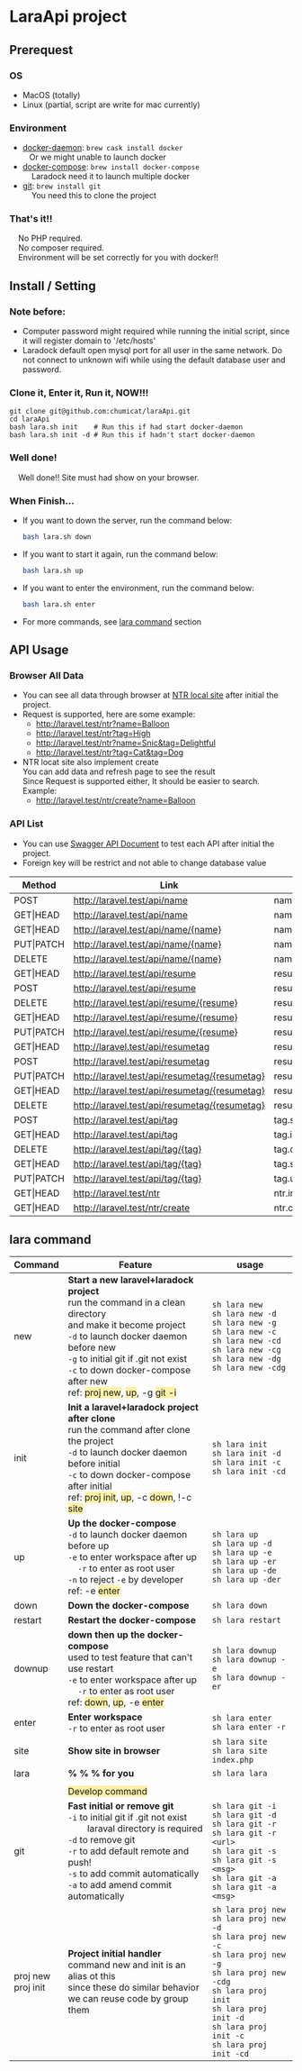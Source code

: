 # LaraApi project
## Prerequest
### OS
*  MacOS (totally)
*  Linux (partial, script are write for mac currently)
### Environment
* [docker-daemon](https://www.docker.com/): ```brew cask install docker```  
&nbsp;&nbsp;&nbsp;Or we might unable to launch docker
* [docker-compose](https://docs.docker.com/compose/): ```brew install docker-compose```  
&nbsp;&nbsp;&nbsp;&nbsp;Laradock need it to launch multiple docker
* [git](https://git-scm.com/): ```brew install git```  
&nbsp;&nbsp;&nbsp;&nbsp;You need this to clone the project

### That's it!!
&nbsp;&nbsp;&nbsp;&nbsp;No PHP required.  
&nbsp;&nbsp;&nbsp;&nbsp;No composer required.  
&nbsp;&nbsp;&nbsp;&nbsp;Environment will be set correctly for you with docker!!

## Install / Setting
### Note before:
* Computer password might required while running the initial script, since it will register domain to '/etc/hosts'
* Laradock default open mysql port for all user in the same network. Do not connect to unknown wifi while using the default database user and password.

### Clone it, Enter it, Run it, NOW!!!
```
git clone git@github.com:chumicat/laraApi.git
cd laraApi
bash lara.sh init    # Run this if had start docker-daemon
bash lara.sh init -d # Run this if hadn't start docker-daemon
```
### Well done!
&nbsp;&nbsp;&nbsp;&nbsp;Well done!! Site must had show on your browser.

### When Finish...
* If you want to down the server, run the command below:
  ```bash
  bash lara.sh down
  ```
* If you want to start it again, run the command below:
  ```bash
  bash lara.sh up
  ```
* If you want to enter the environment, run the command below:
  ```bash
  bash lara.sh enter
  ```
* For more commands, see [lara command](#lara-command) section

## API Usage
### Browser All Data
* You can see all data through browser at [NTR local site](http://laravel.test/ntr) after initial the project.
* Request is supported, here are some example:
  + http://laravel.test/ntr?name=Balloon
  + http://laravel.test/ntr?tag=High
  + http://laravel.test/ntr?name=Snic&tag=Delightful
  + http://laravel.test/ntr?tag=Cat&tag=Dog
* NTR locat site also implement create  
  You can add data and refresh page to see the result  
  Since Request is supported either, It should be easier to search.  
  Example: 
  + http://laravel.test/ntr/create?name=Balloon

### API List
* You can use [Swagger API Document](http://laravel.test/api/documentation) to test each API after initial the project.
* Foreign key will be restrict and not able to change database value

|Method|Link|Method|Genre|
|---|---|---|---|
|POST|http://laravel.test/api/name|name.store|api|
|GET\|HEAD|http://laravel.test/api/name|name.index|api|
|GET\|HEAD|http://laravel.test/api/name/{name}|name.show|api|
|PUT\|PATCH|http://laravel.test/api/name/{name}|name.update|api|
|DELETE|http://laravel.test/api/name/{name}|name.destroy|api|
|GET\|HEAD|http://laravel.test/api/resume|resume.index|api|
|POST|http://laravel.test/api/resume|resume.store|api|
|DELETE|http://laravel.test/api/resume/{resume}|resume.destroy|api|
|GET\|HEAD|http://laravel.test/api/resume/{resume}|resume.show      |api|
|PUT\|PATCH|http://laravel.test/api/resume/{resume}|resume.update    |api|
|GET\|HEAD|http://laravel.test/api/resumetag|resumetag.index  |api|
|POST|http://laravel.test/api/resumetag|resumetag.store  |api|
|PUT\|PATCH|http://laravel.test/api/resumetag/{resumetag}|resumetag.update|api|
|GET\|HEAD|http://laravel.test/api/resumetag/{resumetag}|resumetag.show|api|
|DELETE|http://laravel.test/api/resumetag/{resumetag}|resumetag.destroy|api|
|POST|http://laravel.test/api/tag|tag.store|api|
|GET\|HEAD|http://laravel.test/api/tag|tag.index|api|
|DELETE|http://laravel.test/api/tag/{tag}|tag.destroy|api|
|GET\|HEAD|http://laravel.test/api/tag/{tag}|tag.show|api|
|PUT\|PATCH|http://laravel.test/api/tag/{tag}|tag.update|api|
|GET\|HEAD|http://laravel.test/ntr|ntr.index|web|
|GET\|HEAD|http://laravel.test/ntr/create|ntr.create|web|


## lara command
|Command|Feature|usage|
|---|---|---|
|new|**Start a new laravel+laradock project**<br>run the command in a clean directory<br>and make it become project<br>```-d```  to launch docker daemon before new<br>```-g``` to initial git if .git not exist<br>```-c``` to down docker-compose after new<br>ref: <a style='background-color:#fff1a7'>proj new</a>, <a style='background-color:#fff1a7'>up</a>, -g <a style='background-color:#fff1a7'>git -i</a>|```sh lara new```<br>```sh lara new -d```<br>```sh lara new -g```<br>```sh lara new -c```<br>```sh lara new -cd```<br>```sh lara new -cg```<br>```sh lara new -dg```<br>```sh lara new -cdg```|
|init|**Init a laravel+laradock project after clone**<br>run the command after clone the project<br>```-d```  to launch docker daemon before initial<br>```-c``` to down docker-compose after initial<br>ref: <a style='background-color:#fff1a7'>proj init</a>, <a style='background-color:#fff1a7'>up</a>, -c <a style='background-color:#fff1a7'>down</a>, !-c <a style='background-color:#fff1a7'>site</a>|```sh lara init```<br>```sh lara init -d```<br>```sh lara init -c```<br>```sh lara init -cd```|
|up|**Up the docker-compose**<br>```-d``` to launch docker daemon before up<br>```-e``` to enter workspace after up<br>&nbsp;&nbsp;&nbsp;&nbsp;```-r``` to enter as root user<br>```-n``` to reject ```-e``` by developer<br>ref: -e <a style='background-color:#fff1a7'>enter</a><br>|```sh lara up```<br>```sh lara up -d```<br>```sh lara up -e```<br>```sh lara up -er```<br>```sh lara up -de```<br>```sh lara up -der```|
|down|**Down the docker-compose**|```sh lara down```|
|restart|**Restart the docker-compose**|```sh lara restart```|
|downup|**down then up the docker-compose**<br>used to test feature that can't use restart<br>```-e``` to enter workspace after up<br>&nbsp;&nbsp;&nbsp;&nbsp;```-r``` to enter as root user<br>ref: <a style='background-color:#fff1a7'>down</a>, <a style='background-color:#fff1a7'>up</a>, -e <a style='background-color:#fff1a7'>enter</a>|```sh lara downup```<br>```sh lara downup -e```<br>```sh lara downup -er```|
|enter|**Enter workspace**<br>```-r``` to enter as root user|```sh lara enter```<br>```sh lara enter -r```|
|site|**Show site in browser**|```sh lara site```<br>```sh lara site index.php```|
|lara|**% % % for you**|```sh lara lara```|
||||
||<a style="background-color:#fff1a7">Develop command</a>||
|git|**Fast initial or remove git**<br>```-i```  to initial git if .git not exist<br>&nbsp;&nbsp;&nbsp;&nbsp;&nbsp;&nbsp;&nbsp;&nbsp;laraval directory is required<br>```-d``` to remove git<br>```-r``` to add default remote and push!<br>```-s``` to add commit automatically<br>```-a``` to add amend commit automatically|```sh lara git -i```<br>```sh lara git -d```<br>```sh lara git -r```<br>```sh lara git -r <url>```<br>```sh lara git -s```<br>```sh lara git -s <msg>```<br>```sh lara git -a```<br>```sh lara git -a <msg>```|
|proj new<br>proj init|**Project initial handler**<br>command new and init is an alias ot this<br>since these do similar behavior<br>we can reuse code by group them  |```sh lara proj new```<br>```sh lara proj new -d```<br>```sh lara proj new -c```<br>```sh lara proj new -g```<br>```sh lara proj new -cdg```<br>```sh lara proj init```<br>```sh lara proj init -d```<br>```sh lara proj init -c```<br>```sh lara proj init -cd```|
